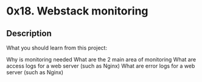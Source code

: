 # 0x18. Webstack monitoring

## Description

What you should learn from this project:

Why is monitoring needed
What are the 2 main area of monitoring
What are access logs for a web server (such as Nginx)
What are error logs for a web server (such as Nginx)
